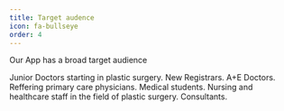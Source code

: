 ```yaml
---
title: Target audence
icon: fa-bullseye
order: 4
---
```


Our App has a broad target audience

 Junior Doctors starting in plastic surgery.
 New Registrars.
 A+E Doctors.
 Reffering primary care physicians.
 Medical students.
 Nursing and healthcare staff in the field of plastic surgery.
 Consultants.
